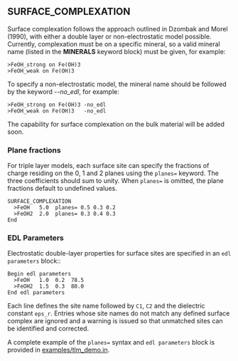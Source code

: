 ## SURFACE_COMPLEXATION

Surface complexation follows the approach outlined in Dzombak and Morel
(1990), with either a double layer or non-electrostatic model possible.
Currently, complexation must be on a specific mineral, so a valid
mineral name (listed in the **MINERALS** keyword block) must be given,
for example:

    >FeOH_strong on Fe(OH)3
    >FeOH_weak on Fe(OH)3

To specify a non-electrostatic model, the mineral name should be
followed by the keyword *--no_edl*, for example:

    >FeOH_strong on Fe(OH)3 -no_edl
    >FeOH_weak on Fe(OH)3   -no_edl

The capability for surface complexation on the bulk material will be
added soon.

### Plane fractions

For triple layer models, each surface site can specify the fractions of
charge residing on the 0, 1 and 2 planes using the ``planes=`` keyword.
The three coefficients should sum to unity. When ``planes=`` is omitted,
the plane fractions default to undefined values.

    SURFACE_COMPLEXATION
      >FeOH   5.0  planes= 0.5 0.3 0.2
      >FeOH2  2.0  planes= 0.3 0.4 0.3
    End

### EDL Parameters

Electrostatic double-layer properties for surface sites are specified in an
``edl parameters`` block::

    Begin edl parameters
      >FeOH   1.0  0.2  78.5
      >FeOH2  1.5  0.3  80.0
    End edl parameters

Each line defines the site name followed by ``C1``, ``C2`` and the dielectric
constant ``eps_r``. Entries whose site names do not match any defined surface
complex are ignored and a warning is issued so that unmatched sites can be
identified and corrected.

A complete example of the ``planes=`` syntax and ``edl parameters`` block
is provided in [examples/tlm_demo.in](../../examples/tlm_demo.in).
